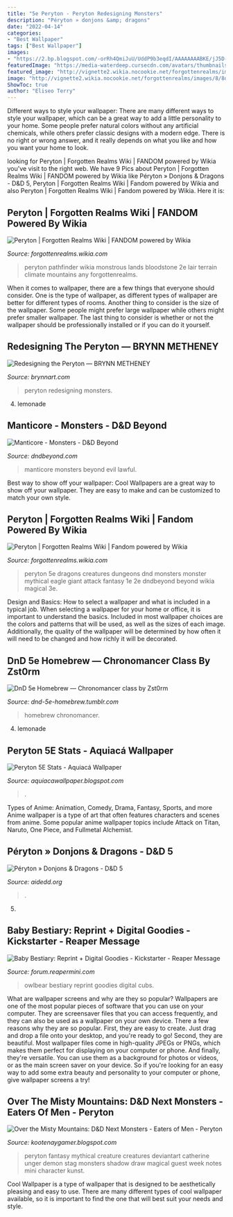 ```yaml
---
title: "5e Peryton - Peryton Redesigning Monsters"
description: "Péryton » donjons &amp; dragons"
date: "2022-04-14"
categories:
- "Best Wallpaper"
tags: ["Best Wallpaper"]
images:
- "https://2.bp.blogspot.com/-orRh4QmiJuU/UddP9b3eqdI/AAAAAAAABKE/jJ5D-eL4VVU/s1600/peryton.png"
featuredImage: "https://media-waterdeep.cursecdn.com/avatars/thumbnails/0/187/1000/1000/636252762623266809.jpeg"
featured_image: "http://vignette2.wikia.nocookie.net/forgottenrealms/images/8/8d/Peryton5e.png/revision/latest/scale-to-width-down/350?cb=20160918213136"
image: "http://vignette2.wikia.nocookie.net/forgottenrealms/images/8/8d/Peryton5e.png/revision/latest/scale-to-width-down/350?cb=20160918213136"
ShowToc: true
author: "Eliseo Terry"
---
```



Different ways to style your wallpaper:
There are many different ways to style your wallpaper, which can be a great way to add a little personality to your home. Some people prefer natural colors without any artificial chemicals, while others prefer classic designs with a modern edge. There is no right or wrong answer, and it really depends on what you like and how you want your home to look.

	

		
looking for Peryton | Forgotten Realms Wiki | FANDOM powered by Wikia you've visit to the right web. We have 9 Pics about Peryton | Forgotten Realms Wiki | FANDOM powered by Wikia like Péryton » Donjons &amp; Dragons - D&amp;D 5, Peryton | Forgotten Realms Wiki | Fandom powered by Wikia and also Peryton | Forgotten Realms Wiki | Fandom powered by Wikia. Here it is:
		
    
## Peryton | Forgotten Realms Wiki | FANDOM Powered By Wikia

<img loading=lazy src="https://vignette.wikia.nocookie.net/forgottenrealms/images/6/66/Peryton2e.gif/revision/latest?cb=20150811164059" onerror="this.onerror=null;this.src='https://tse1.mm.bing.net/th?id=OIP.__ebTQPyF6kKEHG0y6xcYAHaI4&amp;pid=15.1';" alt="Peryton | Forgotten Realms Wiki | FANDOM powered by Wikia">

_Source: forgottenrealms.wikia.com_

>peryton pathfinder wikia monstrous lands bloodstone 2e lair terrain climate mountains any forgottenrealms. 

	

When it comes to wallpaper, there are a few things that everyone should consider. One is the type of wallpaper, as different types of wallpaper are better for different types of rooms. Another thing to consider is the size of the wallpaper. Some people might prefer large wallpaper while others might prefer smaller wallpaper. The last thing to consider is whether or not the wallpaper should be professionally installed or if you can do it yourself.

    
## Redesigning The Peryton — BRYNN METHENEY

<img loading=lazy src="http://static1.squarespace.com/static/535adf45e4b0cd207ffc69c5/t/54356669e4b03176bba5b915/1412785770341/?format=1000w" onerror="this.onerror=null;this.src='https://tse1.mm.bing.net/th?id=OIP.9BE5z_6BrOtNPi0kKa0PxQHaEo&amp;pid=15.1';" alt="Redesigning the Peryton — BRYNN METHENEY">

_Source: brynnart.com_

>peryton redesigning monsters. 

	

4. lemonade 

    
## Manticore - Monsters - D&amp;D Beyond

<img loading=lazy src="https://media-waterdeep.cursecdn.com/avatars/thumbnails/0/187/1000/1000/636252762623266809.jpeg" onerror="this.onerror=null;this.src='https://tse1.mm.bing.net/th?id=OIP.Urk2qy0njw9Gabuo3V6sYQHaFy&amp;pid=15.1';" alt="Manticore - Monsters - D&amp;D Beyond">

_Source: dndbeyond.com_

>manticore monsters beyond evil lawful. 

	

Best way to show off your wallpaper:
Cool Wallpapers are a great way to show off your wallpaper. They are easy to make and can be customized to match your own style.

    
## Peryton | Forgotten Realms Wiki | Fandom Powered By Wikia

<img loading=lazy src="http://vignette2.wikia.nocookie.net/forgottenrealms/images/8/8d/Peryton5e.png/revision/latest/scale-to-width-down/350?cb=20160918213136" onerror="this.onerror=null;this.src='https://tse2.mm.bing.net/th?id=OIP.rYTZ2gmqlCuHaBw3G0GOjgAAAA&amp;pid=15.1';" alt="Peryton | Forgotten Realms Wiki | Fandom powered by Wikia">

_Source: forgottenrealms.wikia.com_

>peryton 5e dragons creatures dungeons dnd monsters monster mythical eagle giant attack fantasy 1e 2e dndbeyond beyond wikia magical 3e. 

	

Design and Basics: How to select a wallpaper and what is included in a typical job.
When selecting a wallpaper for your home or office, it is important to understand the basics. Included in most wallpaper choices are the colors and patterns that will be used, as well as the sizes of each image. Additionally, the quality of the wallpaper will be determined by how often it will need to be changed and how richly it will be decorated.

    
## DnD 5e Homebrew — Chronomancer Class By Zst0rm

<img loading=lazy src="https://68.media.tumblr.com/05104c09742c7ff4de0c909ab6b095be/tumblr_nyxy5iqWj01ukgbqco5_1280.jpg" onerror="this.onerror=null;this.src='https://tse2.mm.bing.net/th?id=OIP._pX4cEeV4oOzST6XhTsU3gHaKe&amp;pid=15.1';" alt="DnD 5e Homebrew — Chronomancer class by Zst0rm">

_Source: dnd-5e-homebrew.tumblr.com_

>homebrew chronomancer. 

	

4. lemonade 

    
## Peryton 5E Stats - Aquiacá Wallpaper

<img loading=lazy src="https://www.enworld.org/attachments/peryton-jpg.113950/" onerror="this.onerror=null;this.src='https://tse3.mm.bing.net/th?id=OIP.q3SriZIOduml4wZKksthlAHaJb&amp;pid=15.1';" alt="Peryton 5E Stats - Aquiacá Wallpaper">

_Source: aquiacawallpaper.blogspot.com_

>. 

	

Types of Anime: Animation, Comedy, Drama, Fantasy, Sports, and more
Anime wallpaper is a type of art that often features characters and scenes from anime. Some popular anime wallpaper topics include Attack on Titan, Naruto, One Piece, and Fullmetal Alchemist.

    
## Péryton » Donjons &amp; Dragons - D&amp;D 5

<img loading=lazy src="http://www.aidedd.org/dnd/images/peryton.jpg" onerror="this.onerror=null;this.src='https://tse2.mm.bing.net/th?id=OIP.DPkm6iEbpxv9lAnC0ZIJWQHaHq&amp;pid=15.1';" alt="Péryton » Donjons &amp; Dragons - D&amp;D 5">

_Source: aidedd.org_

>. 

	

5.

    
## Baby Bestiary: Reprint + Digital Goodies - Kickstarter - Reaper Message

<img loading=lazy src="https://ksr-ugc.imgix.net/assets/020/517/314/f30f1bbc364008dd340de141aaaa7b3c_original.jpg?w=680&amp;fit=max&amp;v=1520794101&amp;auto=format&amp;q=92&amp;s=56d068645a60cfd5e148f67442a928b1" onerror="this.onerror=null;this.src='https://tse2.mm.bing.net/th?id=OIP.aKu8C_0n4NpvvlOs-_3tNgHaEy&amp;pid=15.1';" alt="Baby Bestiary: Reprint + Digital Goodies - Kickstarter - Reaper Message">

_Source: forum.reapermini.com_

>owlbear bestiary reprint goodies digital cubs. 

	

What are wallpaper screens and why are they so popular?
Wallpapers are one of the most popular pieces of software that you can use on your computer. They are screensaver files that you can access frequently, and they can also be used as a wallpaper on your own device. There a few reasons why they are so popular. First, they are easy to create. Just drag and drop a file onto your desktop, and you're ready to go! Second, they are beautiful. Most wallpaper files come in high-quality JPEGs or PNGs, which makes them perfect for displaying on your computer or phone. And finally, they're versatile. You can use them as a background for photos or videos, or as the main screen saver on your device. So if you're looking for an easy way to add some extra beauty and personality to your computer or phone, give wallpaper screens a try!

    
## Over The Misty Mountains: D&amp;D Next Monsters - Eaters Of Men - Peryton

<img loading=lazy src="https://2.bp.blogspot.com/-orRh4QmiJuU/UddP9b3eqdI/AAAAAAAABKE/jJ5D-eL4VVU/s1600/peryton.png" onerror="this.onerror=null;this.src='https://tse4.mm.bing.net/th?id=OIP.vhZ2lRWrCQAonlBEf-4NvAHaRZ&amp;pid=15.1';" alt="Over the Misty Mountains: D&amp;D Next Monsters - Eaters of Men - Peryton">

_Source: kootenaygamer.blogspot.com_

>peryton fantasy mythical creature creatures deviantart catherine unger demon stag monsters shadow draw magical guest week notes mini character kunst. 

	

Cool Wallpaper is a type of wallpaper that is designed to be aesthetically pleasing and easy to use. There are many different types of cool wallpaper available, so it is important to find the one that will best suit your needs and style.

